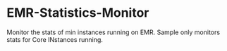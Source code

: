 # EMR-Statistics-Monitor

Monitor the stats of min instances running on EMR. 
Sample only monitors stats for Core INstances running.
